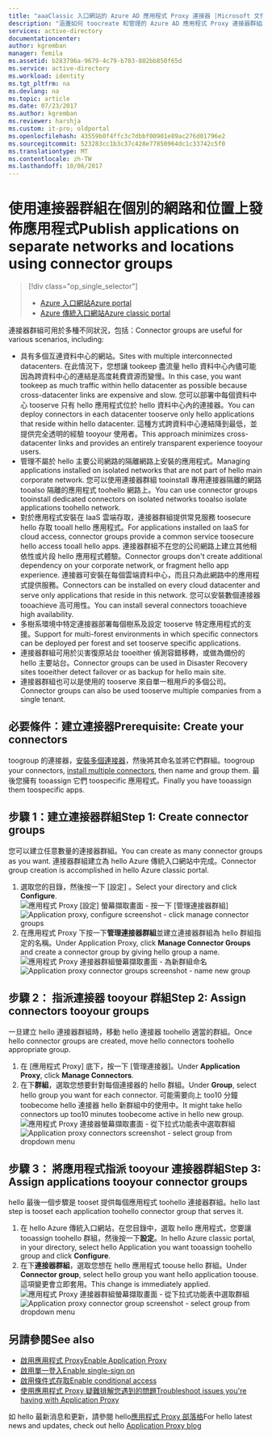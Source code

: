 ```yaml
---
title: "aaaClassic 入口網站的 Azure AD 應用程式 Proxy 連接器 |Microsoft 文件"
description: "涵蓋如何 toocreate 和管理的 Azure AD 應用程式 Proxy 連接器群組。"
services: active-directory
documentationcenter: 
author: kgremban
manager: femila
ms.assetid: b283796a-9679-4c79-b703-802bb850f65d
ms.service: active-directory
ms.workload: identity
ms.tgt_pltfrm: na
ms.devlang: na
ms.topic: article
ms.date: 07/23/2017
ms.author: kgremban
ms.reviewer: harshja
ms.custom: it-pro; oldportal
ms.openlocfilehash: 43559b0f4ffc3c7dbbf00901e89ac276d01796e2
ms.sourcegitcommit: 523283cc1b3c37c428e77850964dc1c33742c5f0
ms.translationtype: MT
ms.contentlocale: zh-TW
ms.lasthandoff: 10/06/2017
---
```

# <a name="publish-applications-on-separate-networks-and-locations-using-connector-groups"></a><span data-ttu-id="57392-103">使用連接器群組在個別的網路和位置上發佈應用程式</span><span class="sxs-lookup"><span data-stu-id="57392-103">Publish applications on separate networks and locations using connector groups</span></span>
> [!div class="op_single_selector"]
> * [<span data-ttu-id="57392-104">Azure 入口網站</span><span class="sxs-lookup"><span data-stu-id="57392-104">Azure portal</span></span>](active-directory-application-proxy-connectors-azure-portal.md)
> * [<span data-ttu-id="57392-105">Azure 傳統入口網站</span><span class="sxs-lookup"><span data-stu-id="57392-105">Azure classic portal</span></span>](active-directory-application-proxy-connectors.md)
>
>

<span data-ttu-id="57392-106">連接器群組可用於多種不同狀況，包括：</span><span class="sxs-lookup"><span data-stu-id="57392-106">Connector groups are useful for various scenarios, including:</span></span>

* <span data-ttu-id="57392-107">具有多個互連資料中心的網站。</span><span class="sxs-lookup"><span data-stu-id="57392-107">Sites with multiple interconnected datacenters.</span></span> <span data-ttu-id="57392-108">在此情況下，您想讓 tookeep 盡流量 hello 資料中心內儘可能因為跨資料中心的連結是高度耗費資源而變慢。</span><span class="sxs-lookup"><span data-stu-id="57392-108">In this case, you want tookeep as much traffic within hello datacenter as possible because cross-datacenter links are expensive and slow.</span></span> <span data-ttu-id="57392-109">您可以部署中每個資料中心 tooserve 只有 hello 應用程式位於 hello 資料中心內的連接器。</span><span class="sxs-lookup"><span data-stu-id="57392-109">You can deploy connectors in each datacenter tooserve only hello applications that reside within hello datacenter.</span></span> <span data-ttu-id="57392-110">這種方式跨資料中心連結降到最低，並提供完全透明的經驗 tooyour 使用者。</span><span class="sxs-lookup"><span data-stu-id="57392-110">This approach minimizes cross-datacenter links and provides an entirely transparent experience tooyour users.</span></span>
* <span data-ttu-id="57392-111">管理不屬於 hello 主要公司網路的隔離網路上安裝的應用程式。</span><span class="sxs-lookup"><span data-stu-id="57392-111">Managing applications installed on isolated networks that are not part of hello main corporate network.</span></span> <span data-ttu-id="57392-112">您可以使用連接器群組 tooinstall 專用連接器隔離的網路 tooalso 隔離的應用程式 toohello 網路上。</span><span class="sxs-lookup"><span data-stu-id="57392-112">You can use connector groups tooinstall dedicated connectors on isolated networks tooalso isolate applications toohello network.</span></span>
* <span data-ttu-id="57392-113">對於應用程式安裝在 IaaS 雲端存取，連接器群組提供常見服務 toosecure hello 存取 tooall hello 應用程式。</span><span class="sxs-lookup"><span data-stu-id="57392-113">For applications installed on IaaS for cloud access, connector groups provide a common service toosecure hello access tooall hello apps.</span></span> <span data-ttu-id="57392-114">連接器群組不在您的公司網路上建立其他相依性或片段 hello 應用程式體驗。</span><span class="sxs-lookup"><span data-stu-id="57392-114">Connector groups don't create additional dependency on your corporate network, or fragment hello app experience.</span></span> <span data-ttu-id="57392-115">連接器可安裝在每個雲端資料中心，而且只為此網路中的應用程式提供服務。</span><span class="sxs-lookup"><span data-stu-id="57392-115">Connectors can be installed on every cloud datacenter and serve only applications that reside in this network.</span></span> <span data-ttu-id="57392-116">您可以安裝數個連接器 tooachieve 高可用性。</span><span class="sxs-lookup"><span data-stu-id="57392-116">You can install several connectors tooachieve high availability.</span></span>
* <span data-ttu-id="57392-117">多樹系環境中特定連接器部署每個樹系及設定 tooserve 特定應用程式的支援。</span><span class="sxs-lookup"><span data-stu-id="57392-117">Support for multi-forest environments in which specific connectors can be deployed per forest and set tooserve specific applications.</span></span>
* <span data-ttu-id="57392-118">連接器群組可用於災害復原站台 tooeither 偵測容錯移轉，或做為備份的 hello 主要站台。</span><span class="sxs-lookup"><span data-stu-id="57392-118">Connector groups can be used in Disaster Recovery sites tooeither detect failover or as backup for hello main site.</span></span>
* <span data-ttu-id="57392-119">連接器群組也可以是使用的 tooserve 來自單一租用戶的多個公司。</span><span class="sxs-lookup"><span data-stu-id="57392-119">Connector groups can also be used tooserve multiple companies from a single tenant.</span></span>

## <a name="prerequisite-create-your-connectors"></a><span data-ttu-id="57392-120">必要條件︰建立連接器</span><span class="sxs-lookup"><span data-stu-id="57392-120">Prerequisite: Create your connectors</span></span>
<span data-ttu-id="57392-121">toogroup 的連接器，[安裝多個連接器](active-directory-application-proxy-enable.md)，然後將其命名並將它們群組。</span><span class="sxs-lookup"><span data-stu-id="57392-121">toogroup your connectors, [install multiple connectors](active-directory-application-proxy-enable.md), then name and group them.</span></span> <span data-ttu-id="57392-122">最後您擁有 tooassign 它們 toospecific 應用程式。</span><span class="sxs-lookup"><span data-stu-id="57392-122">Finally you have tooassign them toospecific apps.</span></span>

## <a name="step-1-create-connector-groups"></a><span data-ttu-id="57392-123">步驟 1：建立連接器群組</span><span class="sxs-lookup"><span data-stu-id="57392-123">Step 1: Create connector groups</span></span>
<span data-ttu-id="57392-124">您可以建立任意數量的連接器群組。</span><span class="sxs-lookup"><span data-stu-id="57392-124">You can create as many connector groups as you want.</span></span> <span data-ttu-id="57392-125">連接器群組建立為 hello Azure 傳統入口網站中完成。</span><span class="sxs-lookup"><span data-stu-id="57392-125">Connector group creation is accomplished in hello Azure classic portal.</span></span>

1. <span data-ttu-id="57392-126">選取您的目錄，然後按一下 [設定] 。</span><span class="sxs-lookup"><span data-stu-id="57392-126">Select your directory and click **Configure**.</span></span>  
    <span data-ttu-id="57392-127">![應用程式 Proxy [設定] 螢幕擷取畫面 - 按一下 [管理連接器群組]](./media/active-directory-application-proxy-connectors/app_proxy_connectors_creategroup.png)</span><span class="sxs-lookup"><span data-stu-id="57392-127">![Application proxy, configure screenshot - click manage connector groups](./media/active-directory-application-proxy-connectors/app_proxy_connectors_creategroup.png)</span></span>
2. <span data-ttu-id="57392-128">在應用程式 Proxy 下按一下**管理連接器群組**並建立連接器群組為 hello 群組指定的名稱。</span><span class="sxs-lookup"><span data-stu-id="57392-128">Under Application Proxy, click **Manage Connector Groups** and create a connector group by giving hello group a name.</span></span>  
    <span data-ttu-id="57392-129">![應用程式 Proxy 連接器群組螢幕擷取畫面 - 為新群組命名](./media/active-directory-application-proxy-connectors/app_proxy_connectors_namegroup.png)</span><span class="sxs-lookup"><span data-stu-id="57392-129">![Application proxy connector groups screenshot - name new group](./media/active-directory-application-proxy-connectors/app_proxy_connectors_namegroup.png)</span></span>

## <a name="step-2-assign-connectors-tooyour-groups"></a><span data-ttu-id="57392-130">步驟 2： 指派連接器 tooyour 群組</span><span class="sxs-lookup"><span data-stu-id="57392-130">Step 2: Assign connectors tooyour groups</span></span>
<span data-ttu-id="57392-131">一旦建立 hello 連接器群組時，移動 hello 連接器 toohello 適當的群組。</span><span class="sxs-lookup"><span data-stu-id="57392-131">Once hello connector groups are created, move hello connectors toohello appropriate group.</span></span>

1. <span data-ttu-id="57392-132">在 [應用程式 Proxy] 底下，按一下 [管理連接器]。</span><span class="sxs-lookup"><span data-stu-id="57392-132">Under **Application Proxy**, click **Manage Connectors**.</span></span>
2. <span data-ttu-id="57392-133">在下**群組**，選取您想要針對每個連接器的 hello 群組。</span><span class="sxs-lookup"><span data-stu-id="57392-133">Under **Group**, select hello group you want for each connector.</span></span> <span data-ttu-id="57392-134">可能需要向上 too10 分鐘 toobecome hello 連接器 hello 新群組中的使用中。</span><span class="sxs-lookup"><span data-stu-id="57392-134">It might take hello connectors up too10 minutes toobecome active in hello new group.</span></span>  
    <span data-ttu-id="57392-135">![應用程式 Proxy 連接器螢幕擷取畫面 - 從下拉式功能表中選取群組](./media/active-directory-application-proxy-connectors/app_proxy_connectors_connectorlist.png)</span><span class="sxs-lookup"><span data-stu-id="57392-135">![Application proxy connectors screenshot - select group from dropdown menu](./media/active-directory-application-proxy-connectors/app_proxy_connectors_connectorlist.png)</span></span>

## <a name="step-3-assign-applications-tooyour-connector-groups"></a><span data-ttu-id="57392-136">步驟 3： 將應用程式指派 tooyour 連接器群組</span><span class="sxs-lookup"><span data-stu-id="57392-136">Step 3: Assign applications tooyour connector groups</span></span>
<span data-ttu-id="57392-137">hello 最後一個步驟是 tooset 提供每個應用程式 toohello 連接器群組。</span><span class="sxs-lookup"><span data-stu-id="57392-137">hello last step is tooset each application toohello connector group that serves it.</span></span>

1. <span data-ttu-id="57392-138">在 hello Azure 傳統入口網站，在您目錄中，選取 hello 應用程式，您要讓 tooassign toohello 群組，然後按一下**設定**。</span><span class="sxs-lookup"><span data-stu-id="57392-138">In hello Azure classic portal, in your directory, select hello Application you want tooassign toohello group and click **Configure**.</span></span>
2. <span data-ttu-id="57392-139">在下**連接器群組**，選取您想在 hello 應用程式 toouse hello 群組。</span><span class="sxs-lookup"><span data-stu-id="57392-139">Under **Connector group**, select hello group you want hello application toouse.</span></span> <span data-ttu-id="57392-140">這項變更會立即套用。</span><span class="sxs-lookup"><span data-stu-id="57392-140">This change is immediately applied.</span></span>  
    <span data-ttu-id="57392-141">![應用程式 Proxy 連接器群組螢幕擷取畫面 - 從下拉式功能表中選取群組](./media/active-directory-application-proxy-connectors/app_proxy_connectors_newgroup.png)</span><span class="sxs-lookup"><span data-stu-id="57392-141">![Application proxy connector group screenshot - select group from dropdown menu](./media/active-directory-application-proxy-connectors/app_proxy_connectors_newgroup.png)</span></span>

## <a name="see-also"></a><span data-ttu-id="57392-142">另請參閱</span><span class="sxs-lookup"><span data-stu-id="57392-142">See also</span></span>
* [<span data-ttu-id="57392-143">啟用應用程式 Proxy</span><span class="sxs-lookup"><span data-stu-id="57392-143">Enable Application Proxy</span></span>](active-directory-application-proxy-enable.md)
* [<span data-ttu-id="57392-144">啟用單一登入</span><span class="sxs-lookup"><span data-stu-id="57392-144">Enable single-sign on</span></span>](active-directory-application-proxy-sso-using-kcd.md)
* [<span data-ttu-id="57392-145">啟用條件式存取</span><span class="sxs-lookup"><span data-stu-id="57392-145">Enable conditional access</span></span>](active-directory-application-proxy-conditional-access.md)
* [<span data-ttu-id="57392-146">使用應用程式 Proxy 疑難排解您遇到的問題</span><span class="sxs-lookup"><span data-stu-id="57392-146">Troubleshoot issues you're having with Application Proxy</span></span>](active-directory-application-proxy-troubleshoot.md)

<span data-ttu-id="57392-147">如 hello 最新消息和更新，請參閱 hello[應用程式 Proxy 部落格](http://blogs.technet.com/b/applicationproxyblog/)</span><span class="sxs-lookup"><span data-stu-id="57392-147">For hello latest news and updates, check out hello [Application Proxy blog](http://blogs.technet.com/b/applicationproxyblog/)</span></span>
